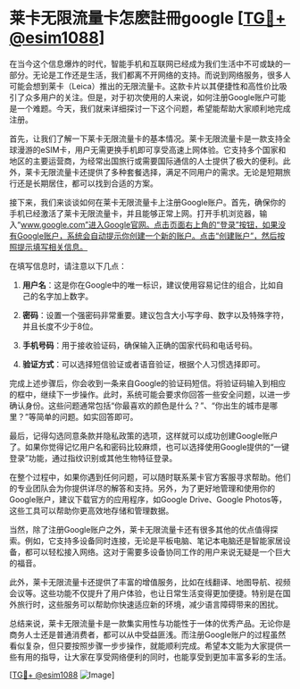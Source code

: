# 莱卡无限流量卡怎麽註冊google [[TG💪+ @esim1088](https://t.me/s/esim1088)]

在当今这个信息爆炸的时代，智能手机和互联网已经成为我们生活中不可或缺的一部分。无论是工作还是生活，我们都离不开网络的支持。而说到网络服务，很多人可能会想到莱卡（Leica）推出的无限流量卡。这款卡片以其便捷性和高性价比吸引了众多用户的关注。但是，对于初次使用的人来说，如何注册Google账户可能是一个难题。今天，我们就来详细探讨一下这个问题，希望能帮助大家顺利地完成注册。

首先，让我们了解一下莱卡无限流量卡的基本情况。莱卡无限流量卡是一款支持全球漫游的eSIM卡，用户无需更换手机即可享受高速上网体验。它支持多个国家和地区的主要运营商，为经常出国旅行或需要国际通信的人士提供了极大的便利。此外，莱卡无限流量卡还提供了多种套餐选择，满足不同用户的需求。无论是短期旅行还是长期居住，都可以找到合适的方案。

接下来，我们来谈谈如何在莱卡无限流量卡上注册Google账户。首先，确保你的手机已经激活了莱卡无限流量卡，并且能够正常上网。打开手机浏览器，输入“www.google.com”进入Google官网。点击页面右上角的“登录”按钮，如果没有Google账户，系统会自动提示你创建一个新的账户。点击“创建账户”，然后按照提示填写相关信息。

在填写信息时，请注意以下几点：

1. **用户名**：这是你在Google中的唯一标识，建议使用容易记住的组合，比如自己的名字加上数字。
   
2. **密码**：设置一个强密码非常重要。建议包含大小写字母、数字以及特殊字符，并且长度不少于8位。

3. **手机号码**：用于接收验证码，确保输入正确的国家代码和电话号码。

4. **验证方式**：可以选择短信验证或者语音验证，根据个人习惯选择即可。

完成上述步骤后，你会收到一条来自Google的验证码短信。将验证码输入到相应的框中，继续下一步操作。此时，系统可能会要求你回答一些安全问题，以进一步确认身份。这些问题通常包括“你最喜欢的颜色是什么？”、“你出生的城市是哪里？”等简单的问题。如实回答即可。

最后，记得勾选同意条款并隐私政策的选项，这样就可以成功创建Google账户了。如果你觉得记忆用户名和密码比较麻烦，也可以选择使用Google提供的“一键登录”功能，通过指纹识别或其他生物特征登录。

在整个过程中，如果你遇到任何问题，可以随时联系莱卡官方客服寻求帮助。他们的专业团队会为你提供详尽的解答和支持。另外，为了更好地管理和使用你的Google账户，建议下载官方的应用程序，如Google Drive、Google Photos等，这些工具可以帮助你更高效地存储和管理数据。

当然，除了注册Google账户之外，莱卡无限流量卡还有很多其他的优点值得探索。例如，它支持多设备同时连接，无论是平板电脑、笔记本电脑还是智能家居设备，都可以轻松接入网络。这对于需要多设备协同工作的用户来说无疑是一个巨大的福音。

此外，莱卡无限流量卡还提供了丰富的增值服务，比如在线翻译、地图导航、视频会议等。这些功能不仅提升了用户体验，也让日常生活变得更加便捷。特别是在国外旅行时，这些服务可以帮助你快速适应新的环境，减少语言障碍带来的困扰。

总结来说，莱卡无限流量卡是一款集实用性与功能性于一体的优秀产品。无论你是商务人士还是普通消费者，都可以从中受益匪浅。而注册Google账户的过程虽然看似复杂，但只要按照步骤一步步操作，就能顺利完成。希望本文能为大家提供一些有用的指导，让大家在享受网络便利的同时，也能享受到更加丰富多彩的生活。

[[TG💪+ @esim1088](https://t.me/s/esim1088) ![Image](https://i.postimg.cc/4NQfJmqS/Snipaste-2025-05-13-00-14-12.png)]